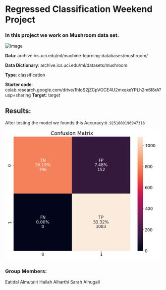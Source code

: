 # **Regressed Classification Weekend Project**




### In this project we work on Mushroom data set. 



![image](https://www.fukushihoken.metro.tokyo.lg.jp/shokuhin//////eng/kinoko/image/kiso_img_01.jpg)



  **Data**: archive.ics.uci.edu/ml/machine-learning-databases/mushroom/
  
  **Data Dictionary**: archive.ics.uci.edu/ml/datasets/mushroom
  
  **Type**: classification
  
  **Starter code**: colab.research.google.com/drive/1hIoS2jZCpVOCE4U2mxqkeYPLh2m6I8rA?usp=sharing
  **Target**: target
    
    
## Results:


After testing the model we founds this Accuracy:`0.9251600196947316`

![image](https://github.com/SarahAlhugail/Weekend_project_2/blob/main/Screenshot%20(10).png)








###  **Group Members:**

Eatidal Almutairi
Hailah Alharthi
Sarah Alhugail
